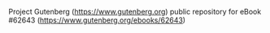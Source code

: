 Project Gutenberg (https://www.gutenberg.org) public repository for eBook #62643 (https://www.gutenberg.org/ebooks/62643)
